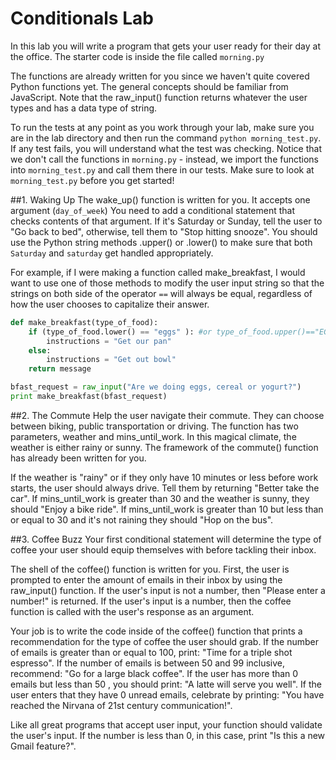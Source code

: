 # Conditionals Lab
In this lab you will write a program that gets your user ready for their day at the office. The starter code is inside the file called `morning.py`

The functions are already written for you since we haven't quite covered Python functions yet. The general concepts should be familiar from JavaScript. Note that the raw_input() function returns whatever the user types and has a data type of string.

To run the tests at any point as you work through your lab, make sure you are in the lab directory and then run the command `python morning_test.py`. If any test fails, you will understand what the test was checking. Notice that we don't call the functions in `morning.py` - instead, we import the functions into `morning_test.py` and call them there in our tests. Make sure to look at `morning_test.py` before you get started!


##1. Waking Up
The wake_up() function is written for you. It accepts one argument (`day_of_week`) You need to add a conditional statement that checks contents of that argument. If it's Saturday or Sunday, tell the user to "Go back to bed", otherwise, tell them to "Stop hitting snooze". You should use the Python string methods .upper() or .lower() to make sure that both `Saturday` and `saturday` get handled appropriately.

For example, if I were making a function called make_breakfast, I would want to use one of those methods to modify the user input string so that the strings on both side of the operator `==` will always be equal, regardless of how the user chooses to capitalize their answer.

```python
def make_breakfast(type_of_food):
    if (type_of_food.lower() == "eggs" ): #or type_of_food.upper()=="EGGS"
        instructions = "Get our pan"
    else:
        instructions = "Get out bowl"
    return message

bfast_request = raw_input("Are we doing eggs, cereal or yogurt?")
print make_breakfast(bfast_request)
```

##2. The Commute
Help the user navigate their commute. They can choose between biking, public transportation or driving. The function has two parameters, weather and mins_until_work. In this magical climate, the weather is either rainy or sunny. The framework of the commute() function has already been written for you.

If the weather is "rainy" or if they only have 10 minutes or less before work starts, the user should always drive. Tell them by returning "Better take the car". If mins_until_work is greater than 30 and the weather is sunny, they should "Enjoy a bike ride". If mins_until_work is greater than 10 but less than or equal to 30 and it's not raining they should "Hop on the bus".

##3. Coffee Buzz
Your first conditional statement will determine the type of coffee your user should equip themselves with before tackling their inbox.

The shell of the coffee() function is written for you. First, the user is prompted to enter the amount of emails in their inbox by using the raw_input() function.  If the user's input is not a number, then "Please enter a number!" is returned. If the user's input is a number, then the coffee function is called with the user's response as an argument.

Your job is to write the code inside of the coffee() function that prints a recommendation for the type of coffee the user should grab. If the number of emails is greater than or equal to 100, print: "Time for a triple shot espresso". If the number of emails is between 50 and 99 inclusive, recommend: "Go for a large black coffee". If the user has more than 0 emails but less than 50 , you should print: "A latte will serve you well".  If the user enters that they have 0 unread emails, celebrate by printing: "You have reached the Nirvana of 21st century communication!".

Like all great programs that accept user input, your function should validate the user's input. If the number is less than 0, in this case, print "Is this a new Gmail feature?".
